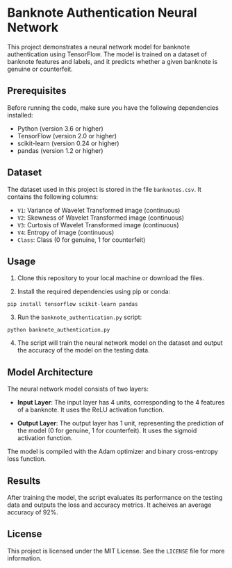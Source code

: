 # Banknote Authentication Neural Network

This project demonstrates a neural network model for banknote authentication using TensorFlow. The model is trained on a dataset of banknote features and labels, and it predicts whether a given banknote is genuine or counterfeit.

## Prerequisites

Before running the code, make sure you have the following dependencies installed:

- Python (version 3.6 or higher)
- TensorFlow (version 2.0 or higher)
- scikit-learn (version 0.24 or higher)
- pandas (version 1.2 or higher)

## Dataset

The dataset used in this project is stored in the file `banknotes.csv`. It contains the following columns:

- `V1`: Variance of Wavelet Transformed image (continuous)
- `V2`: Skewness of Wavelet Transformed image (continuous)
- `V3`: Curtosis of Wavelet Transformed image (continuous)
- `V4`: Entropy of image (continuous)
- `Class`: Class (0 for genuine, 1 for counterfeit)

## Usage

1. Clone this repository to your local machine or download the files.

2. Install the required dependencies using pip or conda:

```shell
pip install tensorflow scikit-learn pandas
```

3. Run the `banknote_authentication.py` script:

```shell
python banknote_authentication.py
```

4. The script will train the neural network model on the dataset and output the accuracy of the model on the testing data.

## Model Architecture

The neural network model consists of two layers:

- **Input Layer**: The input layer has 4 units, corresponding to the 4 features of a banknote. It uses the ReLU activation function.

- **Output Layer**: The output layer has 1 unit, representing the prediction of the model (0 for genuine, 1 for counterfeit). It uses the sigmoid activation function.

The model is compiled with the Adam optimizer and binary cross-entropy loss function.

## Results

After training the model, the script evaluates its performance on the testing data and outputs the loss and accuracy metrics. It acheives an average accuracy of 92%.

## License

This project is licensed under the MIT License. See the `LICENSE` file for more information.
